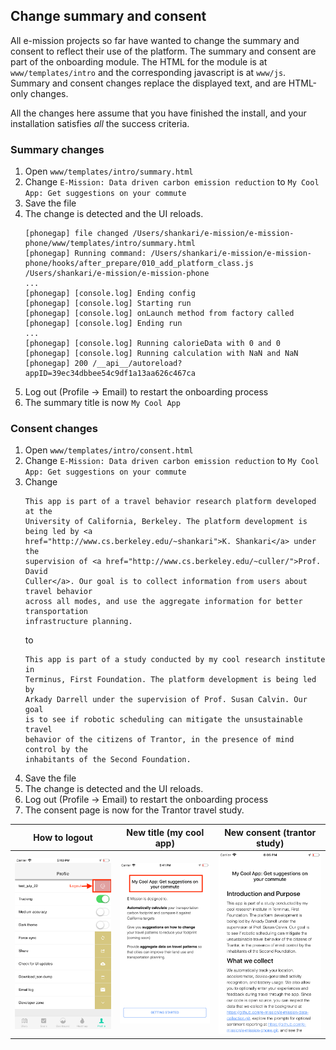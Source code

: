 Change summary and consent
---

All e-mission projects so far have wanted to change the summary and consent to reflect their use of the platform. The summary and consent are part of the onboarding module. The HTML for the module is at `www/templates/intro` and the corresponding javascript is at `www/js`. Summary and consent changes replace the displayed text, and are HTML-only changes.

All the changes here assume that you have finished the install, and your installation satisfies *all* the success criteria.

### Summary changes ###

1. Open `www/templates/intro/summary.html`
1. Change `E-Mission: Data driven carbon emission reduction` to `My Cool App: Get suggestions on your commute`
1. Save the file
1. The change is detected and the UI reloads.
    ```
    [phonegap] file changed /Users/shankari/e-mission/e-mission-phone/www/templates/intro/summary.html
    [phonegap] Running command: /Users/shankari/e-mission/e-mission-phone/hooks/after_prepare/010_add_platform_class.js /Users/shankari/e-mission/e-mission-phone
    ...
    [phonegap] [console.log] Ending config
    [phonegap] [console.log] Starting run
    [phonegap] [console.log] onLaunch method from factory called
    [phonegap] [console.log] Ending run
    ...
    [phonegap] [console.log] Running calorieData with 0 and 0
    [phonegap] [console.log] Running calculation with NaN and NaN
    [phonegap] 200 /__api__/autoreload?appID=39ec34dbbee54c9df1a13aa626c467ca
    ```
1. Log out (Profile -> Email) to restart the onboarding process
1. The summary title is now `My Cool App`

### Consent changes ###

1. Open `www/templates/intro/consent.html`
1. Change `E-Mission: Data driven carbon emission reduction` to `My Cool App: Get suggestions on your commute`
1. Change
    ```
    This app is part of a travel behavior research platform developed at the
    University of California, Berkeley. The platform development is being led by <a
    href="http://www.cs.berkeley.edu/~shankari">K. Shankari</a> under the
    supervision of <a href="http://www.cs.berkeley.edu/~culler/">Prof. David
    Culler</a>. Our goal is to collect information from users about travel behavior
    across all modes, and use the aggregate information for better transportation
    infrastructure planning.
    ```
    to
    ```
    This app is part of a study conducted by my cool research institute in
    Terminus, First Foundation. The platform development is being led by 
    Arkady Darrell under the supervision of Prof. Susan Calvin. Our goal
    is to see if robotic scheduling can mitigate the unsustainable travel
    behavior of the citizens of Trantor, in the presence of mind control by the
    inhabitants of the Second Foundation.
    ```
1. Save the file
1. The change is detected and the UI reloads.
1. Log out (Profile -> Email) to restart the onboarding process
1. The consent page is now for the Trantor travel study.

| How to logout | New title (my cool app) | New consent (trantor study) |
| ------------- | --------- | ------------ |
| ![how to logout](../../../assets/tutorials/simple_client_changes/how_to_logout.png) | ![new title (my cool app)](../../../assets/tutorials/simple_client_changes/new_title_my_cool_app.png) | ![new consent (trantor study)](../../../assets/tutorials/simple_client_changes/consent_for_trantor_study.png) |
